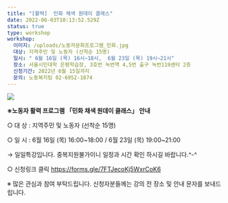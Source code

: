 ```yaml
---
title: "[활력]  민화 채색 원데이 클래스"
date: 2022-06-03T10:13:52.529Z
status: true
type: workshop
workshop:
  이미지: /uploads/노동자문화프로그램_민화.jpg
  대상: 지역주민 및 노동자 (선착순 15명)
  일시: " 6월 16일 (목) 16시~18시,  6월 23일 (목) 19시~21시"
  장소: 서울시민대학 은평학습장, 3호번 녹번역 4,5번 출구 녹번119센터 2층
  신청기간: 2022년 6월 15일까지
  문의: 노동복지팀 02-6952-1874
---
```

![](/uploads/노동자문화프로그램_민화.jpg)

**※노동자 활력 프로그램 「민화 채색 원데이 클래스」 안내** 

○ 대 상 : 지역주민 및 노동자 (선착순 15명)

○ 일 시 : 6월 16일 (목) 16:00\~18:00 / 6월 23일 (목) 19:00\~21:00

→ 일일특강입니다. 중복지원불가이니  일정과 시간 확인 하시길 바랍니다.^-^

○ 신청링크 클릭  https://forms.gle/7FTJecoKj5WxrCoK6

 ※ 많은 관심과 참여 부탁드립니다.  신청자분들께는 강의 전 장소 및 안내 문자를 보내드립니다.